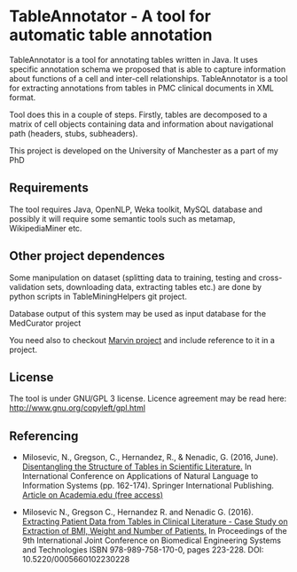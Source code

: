 TableAnnotator - A tool for automatic table annotation
===============================================

TableAnnotator is a tool for annotating tables written in Java. It uses specific annotation schema we proposed that is able to capture information about functions of a cell and inter-cell relationships. TableAnnotator is a tool for extracting annotations from tables in PMC clinical documents in XML format.

Tool does this in a couple of steps. Firstly, tables are decomposed to a matrix of cell objects containing data and information about navigational path (headers, stubs, subheaders).

This project is developed on the University of Manchester as a part of my PhD

Requirements
------------

The tool requires Java, OpenNLP, Weka toolkit, MySQL database and possibly it will require some semantic tools such as metamap, WikipediaMiner etc.


Other project dependences
---------------------------

Some manipulation on dataset (splitting data to training, testing and cross-validation sets, downloading data, extracting tables etc.) are done by python scripts in TableMiningHelpers git project.
  
Database output of this system may be used as input database for the MedCurator project

You need also to checkout [Marvin project](https://github.com/nikolamilosevic86/Marvin) and include reference to it in a project. 

License
-------

The tool is under GNU/GPL 3 license. Licence agreement may be read here: http://www.gnu.org/copyleft/gpl.html

Referencing
------------
- Milosevic, N., Gregson, C., Hernandez, R., & Nenadic, G. (2016, June). [Disentangling the Structure of Tables in Scientific Literature.](http://link.springer.com/chapter/10.1007/978-3-319-41754-7_14) In International Conference on Applications of Natural Language to Information Systems (pp. 162-174). Springer International Publishing. [Article on Academia.edu (free access)](https://www.academia.edu/26501270/Disentangling_the_structure_of_tables_in_scientic_literature)

- Milosevic N., Gregson C., Hernandez R. and Nenadic G. (2016). [Extracting Patient Data from Tables in Clinical Literature - Case Study on Extraction of BMI, Weight and Number of Patients.](https://www.academia.edu/19974490/Extracting_patient_data_from_tables_in_clinical_literature_Case_study_on_extraction_of_BMI_weight_and_number_of_patients) In Proceedings of the 9th International Joint Conference on Biomedical Engineering Systems and Technologies ISBN 978-989-758-170-0, pages 223-228. DOI: 10.5220/0005660102230228
